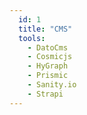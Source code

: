 ```yaml
---
  id: 1
  title: "CMS"
  tools:
    - DatoCms
    - Cosmicjs
    - HyGraph
    - Prismic
    - Sanity.io
    - Strapi
---
```

